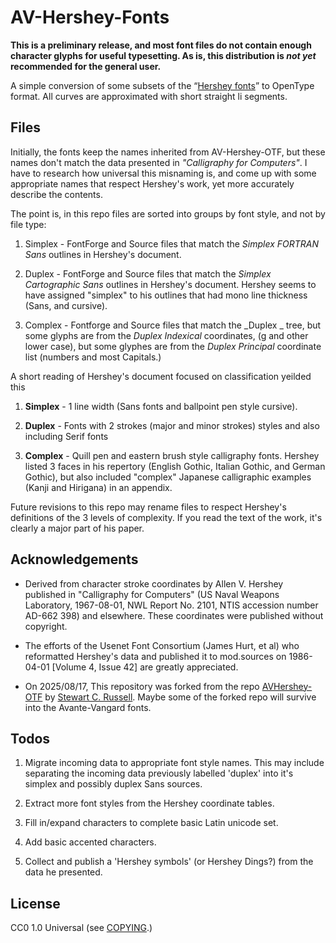 # AV-Hershey-Fonts

**This is a preliminary release, and most font files do not
  contain enough character glyphs for useful typesetting. As is, this
  distribution is _not yet_ recommended for the general user.**

A simple conversion of some subsets of the
“[Hershey fonts](https://en.wikipedia.org/wiki/Hershey_fonts)” to
OpenType format. All curves are approximated with short straight li segments.

## Files

Initially, the fonts keep the names inherited from AV-Hershey-OTF, but
these names don't match the data presented in _"Calligraphy for Computers"_.
I have to research how universal this misnaming is, and come up with some
appropriate names that respect Hershey's work, yet more accurately describe
the contents. 

The point is, in this repo files are sorted into groups by font style, and
not by file type:

1. Simplex - FontForge and Source files that match the _Simplex FORTRAN Sans_
   outlines in Hershey's document. 

2. Duplex - FontForge and Source files that match the _Simplex Cartographic Sans_
   outlines in Hershey's document. Hershey seems to have assigned "simplex"
   to his outlines that had mono line thickness (Sans, and cursive).
   
3. Complex - Fontforge and Source files that match the _Duplex _  tree, but
   some glyphs are from the _Duplex Indexical_ coordinates, (g and other
   lower case), but some glyphes are from the _Duplex Principal_ coordinate list
   (numbers and most Capitals.)

A short reading of Hershey's document focused on classification yeilded this

1. **Simplex** - 1 line width (Sans fonts and ballpoint pen style cursive).

2. **Duplex** - Fonts with 2 strokes (major and minor strokes) styles and also including
   Serif fonts

3. **Complex** - Quill pen and eastern brush style calligraphy fonts. Hershey
   listed 3 faces in his repertory (English Gothic, Italian Gothic, and
   German Gothic), but also included "complex" Japanese calligraphic examples
   (Kanji and Hirigana) in an appendix.

Future revisions to this repo may rename files to respect Hershey's definitions
of the 3 levels of complexity.  If you read the text of the work, it's clearly
a major part of his paper. 

## Acknowledgements

* Derived from character stroke coordinates by Allen V. Hershey
  published in "Calligraphy for Computers" (US Naval Weapons
  Laboratory, 1967-08-01, NWL Report No. 2101, NTIS accession number
  AD-662 398) and elsewhere. These coordinates were published without
  copyright.

* The efforts of the Usenet Font Consortium (James Hurt, et al) who
  reformatted Hershey's data and published it to mod.sources on
  1986-04-01 [Volume 4, Issue 42] are greatly appreciated.

* On 2025/08/17, This repository was forked from the repo [AVHershey-OTF](https://github.com/scruss/AVHershey-OTF)
  by [Stewart C. Russell](http://scruss.com/blog/). Maybe some of the
  forked repo will survive into the Avante-Vangard fonts. 

## Todos

1. Migrate incoming data to appropriate font style names.  This may include separating
   the incoming data previously labelled 'duplex' into it's simplex and possibly duplex Sans
   sources.

2. Extract more font styles from the Hershey coordinate tables.

3. Fill in/expand characters to complete basic Latin unicode set.

4. Add basic accented characters.

5. Collect and publish a 'Hershey symbols' (or Hershey Dings?)  from the
   data he presented. 

## License

 CC0 1.0 Universal (see [COPYING](https://github.com/Avante-Vangard/AV-Hershey-Fonts/blob/master/COPYING).)
